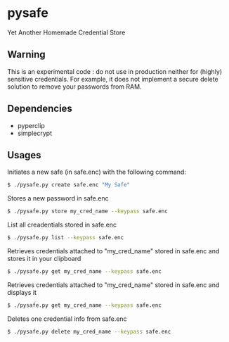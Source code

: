 # pysafe
Yet Another Homemade Credential Store

## Warning

This is an experimental code : do not use in production neither for (highly) sensitive credentials.
For example, it does not implement a secure delete solution to remove your passwords from RAM.

## Dependencies

- pyperclip
- simplecrypt

## Usages

Initiates a new safe (in safe.enc) with the following command:
```bash
$ ./pysafe.py create safe.enc "My Safe"
```

Stores a new password in safe.enc
```bash
$ ./pysafe.py store my_cred_name --keypass safe.enc 
```

List all creadentials stored in safe.enc
```bash
$ ./pysafe.py list --keypass safe.enc
```

Retrieves credentials attached to "my_cred_name"  stored in safe.enc and stores it in your clipboard
```bash
$ ./pysafe.py get my_cred_name --keypass safe.enc

```

Retrieves credentials attached to "my_cred_name" stored in safe.enc and displays it
```bash
$ ./pysafe.py get my_cred_name --keypass safe.enc

```

Deletes one credential info from safe.enc
```bash
$ ./pysafe.py delete my_cred_name --keypass safe.enc
```
